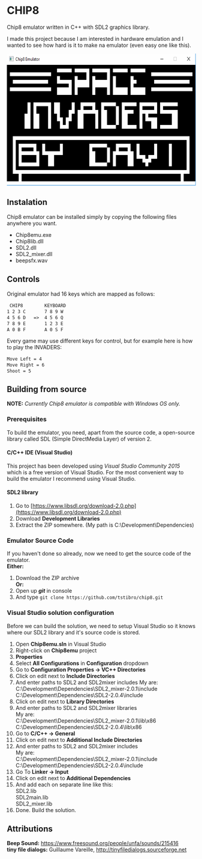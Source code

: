 # CHIP8
Chip8 emulator written in C++ with SDL2 graphics library.

I made this project because I am interested in hardware emulation and
I wanted to see how hard is it to make na emulator (even easy one like this).

<img src="invadersDemo.gif" alt="Chip8 Emulator - Space Invaders Demo" height="351" width="641" />

## Instalation

Chip8 emulator can be installed simply by copying the following files anywhere you want.

- Chip8emu.exe
- Chip8lib.dll
- SDL2.dll
- SDL2_mixer.dll
- beepsfx.wav

## Controls

Original emulator had 16 keys which are mapped as follows:

     CHIP8        KEYBOARD
    1 2 3 C	      7 8 9 W  
    4 5 6 D   =>  4 5 6 Q  
    7 8 9 E       1 2 3 E  
    A 0 B F       A 0 S F  

Every game may use different keys for control, but for example here is how  to play the INVADERS:

    Move Left = 4
    Move Right = 6
    Shoot = 5
  

## Building from source
**NOTE:** *Currently Chip8 emulator is compatible with Windows OS only.*
### Prerequisites
To build the emulator, you need, apart from the source code, a open-source library
called SDL (Simple DirectMedia Layer) of version 2.

#### C/C++ IDE (Visual Studio)
This project has been developed using *Visual Studio Community 2015* which is a
free version of Visual Studio. For the most convenient way to build the emulator I recommend using Visual Studio.

#### SDL2 library
1. Go to [https://www.libsdl.org/download-2.0.php](https://www.libsdl.org/download-2.0.php)  
2. Download **Development Libraries**
3. Extract the ZIP somewhere. (My path is C:\Development\Dependencies)

### Emulator Source Code
If you haven't done so already, now we need to get the source code of the emulator.  
**Either:**  
1. Download the ZIP archive  
**Or:**  
1. Open up ***git*** in console   
2. And type `git clone https://github.com/tstibro/chip8.git`

### Visual Studio solution configuration
Before we can build the solution, we need to setup Visual Studio so it knows  
where our SDL2 library and it's source code is stored.   

1. Open **Chip8emu.sln** in Visual Studio
2. Right-click on **Chip8emu** project  
3. **Properties**
4. Select **All Configurations** in **Configuration** dropdown  
5. Go to **Configuration Properties -> VC++ Directories**
6. Click on edit next to **Include Directories**
7. And enter paths to SDL2 and SDL2mixer includes
My are:  
C:\Development\Dependencies\SDL2_mixer-2.0.1\include  
C:\Development\Dependencies\SDL2-2.0.4\include  
8. Click on edit next to **Library Directories**
9. And enter paths to SDL2 and SDL2mixer libraries  
My are:  
C:\Development\Dependencies\SDL2_mixer-2.0.1\lib\x86  
C:\Development\Dependencies\SDL2-2.0.4\lib\x86  
10. Go to **C/C++ -> General**  
11. Click on edit next to **Additional Include Directories**
12. And enter paths to SDL2 and SDL2mixer includes  
My are:  
C:\Development\Dependencies\SDL2_mixer-2.0.1\include  
C:\Development\Dependencies\SDL2-2.0.4\include  
13.  Go To **Linker -> Input**  
14.  Click on edit next to **Additional Dependencies**  
15.  And add each on separate line like this:  
SDL2.lib  
SDL2main.lib  
SDL2_mixer.lib  
16. Done. Build the solution.



## Attributions  
**Beep Sound:** https://www.freesound.org/people/unfa/sounds/215416  
**tiny file dialogs:** Guillaume Vareille, http://tinyfiledialogs.sourceforge.net
